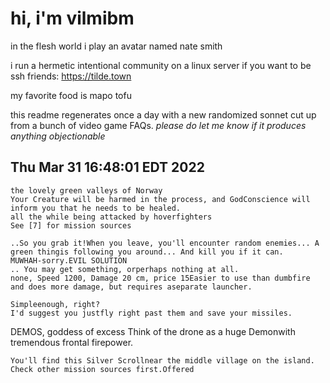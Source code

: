 # hi, i'm vilmibm

in the flesh world i play an avatar named nate smith

i run a hermetic intentional community on a linux server if you want to be ssh friends: https://tilde.town

my favorite food is mapo tofu

this readme regenerates once a day with a new randomized sonnet cut up from a bunch of video game FAQs.
_please do let me know if it produces anything objectionable_

## Thu Mar 31 16:48:01 EDT 2022

    the lovely green valleys of Norway
    Your Creature will be harmed in the process, and GodConscience will inform you that he needs to be healed.
    all the while being attacked by hoverfighters
    See [7] for mission sources
    
    ..So you grab it!When you leave, you'll encounter random enemies... A green thingis following you around... And kill you if it can.
    MUWHAH-sorry.EVIL SOLUTION
    .. You may get something, orperhaps nothing at all.
    none, Speed 1200, Damage 20 cm, price 15Easier to use than dumbfire and does more damage, but requires aseparate launcher.
    
    Simpleenough, right?
    I'd suggest you justfly right past them and save your missiles.
      DEMOS, goddess of excess
    Think of the drone as a huge Demonwith tremendous frontal firepower.
    
    You'll find this Silver Scrollnear the middle village on the island.
    Check other mission sources first.Offered
